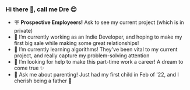 ### Hi there 👋, call me Dre 😊

- 🪧 <strong>Prospective Employeers!</strong> Ask to see my current project (which is in private)
- 🔭 I’m currently working as an Indie Developer, and hoping to make my first big sale while making some great relationships!
- 🌱 I’m currently learning algorithms! They've been vital to my current project, and really capture my problem-solving attention
- 🤔 I’m looking for help to make this part-time work a career! A dream to come true ✨
- 💬 Ask me about parenting! Just had my first child in Feb of '22, and I cherish being a father 🥰
